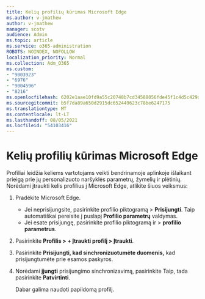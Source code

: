 ```yaml
---
title: Kelių profilių kūrimas Microsoft Edge
ms.author: v-jmathew
author: v-jmathew
manager: scotv
audience: Admin
ms.topic: article
ms.service: o365-administration
ROBOTS: NOINDEX, NOFOLLOW
localization_priority: Normal
ms.collection: Adm_O365
ms.custom:
- "9003923"
- "6976"
- "9004596"
- "8216"
ms.openlocfilehash: 6202e1aae10fd9a55c20748b7cd34588056fde45f1c4d5c429da651f7a9bb6a7
ms.sourcegitcommit: b5f7da89a650d2915dc652449623c78be6247175
ms.translationtype: MT
ms.contentlocale: lt-LT
ms.lasthandoff: 08/05/2021
ms.locfileid: "54103416"
---
```

# <a name="create-multiple-profiles-in-microsoft-edge"></a>Kelių profilių kūrimas Microsoft Edge

Profiliai leidžia keliems vartotojams veikti bendrinamoje aplinkoje išlaikant prieigą prie jų personalizuoto naršyklės parametrų, žymelių ir plėtinių. Norėdami įtraukti kelis profilius į Microsoft Edge, atlikite šiuos veiksmus:

1. Pradėkite Microsoft Edge.
    - Jei neprisijungsite, pasirinkite profilio piktogramą > **Prisijungti**. Taip automatiškai pereisite į puslapį **Profilio parametrų** valdymas.
    - Jei esate prisijungę, pasirinkite profilio piktogramą ir > **profilio parametrus**.
2. Pasirinkite **Profilis > + Įtraukti profilį > Įtraukti**.
3. Pasirinkite **Prisijungti, kad sinchronizuotumėte duomenis,** kad prisijungtumėte prie esamos paskyros.
4. Norėdami **įjungti** prisijungimo sinchronizavimą, pasirinkite Taip, tada pasirinkite **Patvirtinti**.

    Dabar galima naudoti papildomą profilį.
